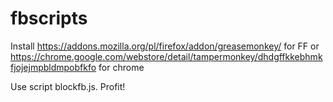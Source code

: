 # fbscripts

Install https://addons.mozilla.org/pl/firefox/addon/greasemonkey/ for FF 
or https://chrome.google.com/webstore/detail/tampermonkey/dhdgffkkebhmkfjojejmpbldmpobfkfo for chrome

Use script blockfb.js.
Profit!
